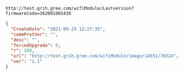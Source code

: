 `http://test.grih.gree.com/wifiModule/Lastversion?firmwareCode=362001065430`

```json
{
  "CreateDate": "2021-09-29 12:27:35",
  "commProtVer": "",
  "desc": "",
  "forcedUpgrade": 0,
  "r": 200,
  "url": "http://test.grih.gree.com/wifiModule/image/14651/76524",
  "ver": "1.1"
}
```